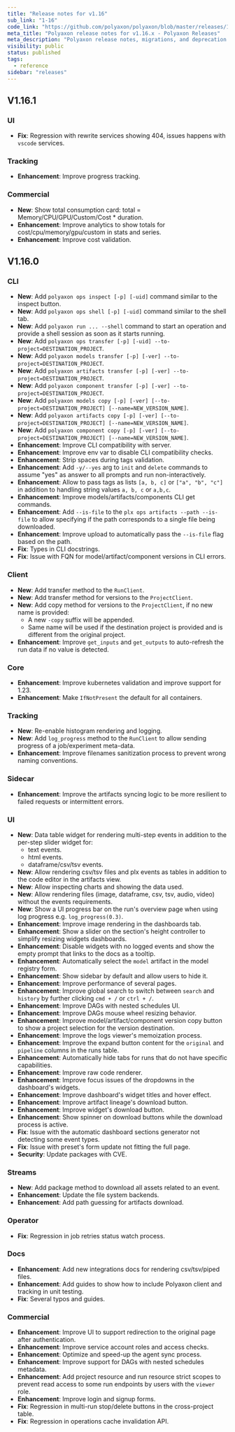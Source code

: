 ```yaml
---
title: "Release notes for v1.16"
sub_link: "1-16"
code_link: "https://github.com/polyaxon/polyaxon/blob/master/releases/1-16.md"
meta_title: "Polyaxon release notes for v1.16.x - Polyaxon Releases"
meta_description: "Polyaxon release notes, migrations, and deprecation notes for v1.16.x."
visibility: public
status: published
tags:
  - reference
sidebar: "releases"
---
```


## V1.16.1

### UI

  * **Fix**: Regression with rewrite services showing 404, issues happens with `vscode` services.

### Tracking

  * **Enhancement**: Improve progress tracking.

### Commercial

  * **New**: Show total consumption card: total = Memory/CPU/GPU/Custom/Cost * duration.
  * **Enhancement**: Improve analytics to show totals for cost/cpu/memory/gpu/custom in stats and series.
  * **Enhancement**: Improve cost validation.

## V1.16.0

### CLI

 * **New**: Add `polyaxon ops inspect [-p] [-uid]` command similar to the inspect button.
 * **New**: Add `polyaxon ops shell [-p] [-uid]` command similar to the shell tab.
 * **New**: Add `polyaxon run ... --shell` command to start an operation and provide a shell session as soon as it starts running.
 * **New**: Add `polyaxon ops transfer [-p] [-uid] --to-project=DESTINATION_PROJECT`.
 * **New**: Add `polyaxon models transfer [-p] [-ver] --to-project=DESTINATION_PROJECT`.
 * **New**: Add `polyaxon artifacts transfer [-p] [-ver] --to-project=DESTINATION_PROJECT`.
 * **New**: Add `polyaxon component transfer [-p] [-ver] --to-project=DESTINATION_PROJECT`.
 * **New**: Add `polyaxon models copy [-p] [-ver] [--to-project=DESTINATION_PROJECT] [--name=NEW_VERSION_NAME]`.
 * **New**: Add `polyaxon artifacts copy [-p] [-ver] [--to-project=DESTINATION_PROJECT] [--name=NEW_VERSION_NAME]`.
 * **New**: Add `polyaxon component copy [-p] [-ver] [--to-project=DESTINATION_PROJECT] [--name=NEW_VERSION_NAME]`.
 * **Enhancement**: Improve CLI compatibility with server.
 * **Enhancement**: Improve env var to disable CLI compatibility checks.
 * **Enhancement**: Strip spaces during tags validation.
 * **Enhancement**: Add `-y/--yes` arg to `init` and `delete` commands to assume "yes" as answer to all prompts and run non-interactively.
 * **Enhancement**: Allow to pass tags as lists `[a, b, c]` or `["a", "b", "c"]` in addition to handling string values `a, b, c` or `a,b,c`.
 * **Enhancement**: Improve models/artifacts/components CLI get commands.
 * **Enhancement**: Add `--is-file` to the `plx ops artifacts --path --is-file` to allow specifying if the path corresponds to a single file being downloaded.
 * **Enhancement**: Improve upload to automatically pass the `--is-file` flag based on the path.
 * **Fix**: Types in CLI docstrings.
 * **Fix**: Issue with FQN for model/artifact/component versions in CLI errors.

### Client

 * **New**: Add transfer method to the `RunClient`.
 * **New**: Add transfer method for versions to the `ProjectClient`.
 * **New**: Add copy method for versions to the `ProjectClient`, if no new name is provided:
   * A new `-copy` suffix will be appended.
   * Same name will be used if the destination project is provided and is different from the original project.
 * **Enhancement**: Improve `get_inputs` and `get_outputs` to auto-refresh the run data if no value is detected.

### Core

 * **Enhancement**: Improve kubernetes validation and improve support for 1.23.
 * **Enhancement**: Make `IfNotPresent` the default for all containers.

### Tracking

 * **New**: Re-enable histogram rendering and logging.
 * **New**: Add `log_progress` method to the `RunClient` to allow sending progress of a job/experiment meta-data.
 * **Enhancement**: Improve filenames sanitization process to prevent wrong naming conventions.

### Sidecar

 * **Enhancement**: Improve the artifacts syncing logic to be more resilient to failed requests or intermittent errors.

### UI

 * **New**: Data table widget for rendering multi-step events in addition to the per-step slider widget for:
   * text events.
   * html events.
   * dataframe/csv/tsv events.
 * **New**: Allow rendering csv/tsv files and plx events as tables in addition to the code editor in the artifacts view.
 * **New**: Allow inspecting charts and showing the data used.
 * **New**: Allow rendering files (image, dataframe, csv, tsv, audio, video) without the events requirements.
 * **New**: Show a UI progress bar on the run's overview page when using log progress e.g. `log_progress(0.3)`.
 * **Enhancement**: Improve image rendering in the dashboards tab.
 * **Enhancement**: Show a slider on the section's height controller to simplify resizing widgets dashboards.
 * **Enhancement**: Disable widgets with no logged events and show the empty prompt that links to the docs as a tooltip.
 * **Enhancement**: Automatically select the `model` artifact in the model registry form.
 * **Enhancement**: Show sidebar by default and allow users to hide it.
 * **Enhancement**: Improve performance of several pages.
 * **Enhancement**: Improve global search to switch between `search` and `history` by further clicking `cmd + /` or `ctrl + /`.
 * **Enhancement**: Improve DAGs with nested schedules UI.
 * **Enhancement**: Improve DAGs mouse wheel resizing behavior.
 * **Enhancement**: Improve model/artifact/component version copy button to show a project selection for the version destination.
 * **Enhancement**: Improve the logs viewer's memoization process.
 * **Enhancement**: Improve the expand button content for the `original` and `pipeline` columns in the runs table.
 * **Enhancement**: Automatically hide tabs for runs that do not have specific capabilities.
 * **Enhancement**: Improve raw code renderer.
 * **Enhancement**: Improve focus issues of the dropdowns in the dashboard's widgets.
 * **Enhancement**: Improve dashboard's widget titles and hover effect.
 * **Enhancement**: Improve artifact lineage's download button.
 * **Enhancement**: Improve widget's download button.
 * **Enhancement**: Show spinner on download buttons while the download process is active.
 * **Fix**: Issue with the automatic dashboard sections generator not detecting some event types.
 * **Fix**: Issue with preset's form update not fitting the full page.
 * **Security**: Update packages with CVE.

### Streams

 * **New**: Add package method to download all assets related to an event.
 * **Enhancement**: Update the file system backends.
 * **Enhancement**: Add path guessing for artifacts download.

### Operator

 * **Fix**: Regression in job retries status watch process.

### Docs

 * **Enhancement**: Add new integrations docs for rendering csv/tsv/piped files.
 * **Enhancement**: Add guides to show how to include Polyaxon client and tracking in unit testing.
 * **Fix**: Several typos and guides.

### Commercial

 * **Enhancement**: Improve UI to support redirection to the original page after authentication.
 * **Enhancement**: Improve service account roles and access checks.
 * **Enhancement**: Optimize and speed-up the agent sync process.
 * **Enhancement**: Improve support for DAGs with nested schedules metadata.
 * **Enhancement**: Add project resource and run resource strict scopes to prevent read access to some run endpoints by users with the `viewer` role.
 * **Enhancement**: Improve login and signup forms.
 * **Fix**: Regression in multi-run stop/delete buttons in the cross-project table.
 * **Fix**: Regression in operations cache invalidation API.
